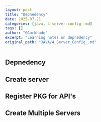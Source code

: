 ```yaml
---
layout: post
title: "Depnedency"
date: 2025-07-21
categories: [java, 4-server-config--md]
tags: []
author: "GGurkhude"
excerpt: "Learning notes on depnedency"
original_path: "JAVA/4_Server_Config_.md"
---
```


## Depnedency

## Create server

## Register PKG for API's

## Create Multiple Servers
